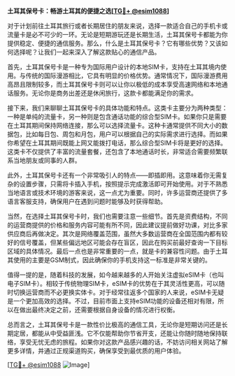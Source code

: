 **土耳其保号卡：畅游土耳其的便捷之选[[TG💪+ @esim1088](https://t.me/s/esim1088)]**

对于计划前往土耳其旅行或者长期居住的朋友来说，选择一款适合自己的手机卡或流量卡是必不可少的一环。无论是短期游玩还是长期生活，土耳其保号卡都能为你提供稳定、便捷的通信服务。那么，什么是土耳其保号卡？它有哪些优势？又该如何选择呢？让我们一起来深入了解这款贴心的通信产品。

首先，土耳其保号卡是一种专为国际用户设计的本地SIM卡，支持在土耳其境内使用。与传统的国际漫游相比，它具有明显的价格优势。通常情况下，国际漫游费用高昂且限制较多，而土耳其保号卡则可以让你以极低的成本享受高速网络和本地通话服务。无论你是商务出差还是休闲旅行，这款卡都能满足你的需求。

接下来，我们来聊聊土耳其保号卡的具体功能和特点。这类卡主要分为两种类型：一种是单纯的流量卡，另一种则是包含通话功能的综合型SIM卡。如果你只是需要在土耳其期间保持网络连接，那么可以选择流量卡。这种卡通常提供不同大小的数据包，比如每日包、周包和月包，用户可以根据自己的实际需求进行选择。而如果你希望在土耳其期间既能上网又能拨打电话，那么综合型SIM卡将是更好的选择。这类卡不仅提供了丰富的流量套餐，还包含了本地通话时长，非常适合需要频繁联系当地朋友或同事的人群。

此外，土耳其保号卡还有一个非常吸引人的特点——即插即用。这意味着你无需复杂的设置步骤，只需将卡插入手机，按照提示完成激活即可开始使用。对于不熟悉当地语言或技术环境的游客来说，这一点尤为重要。同时，许多运营商还提供了多语言客服支持，确保用户在遇到问题时能够及时获得帮助。

当然，在选择土耳其保号卡时，我们也需要注意一些细节。首先是资费结构，不同的运营商提供的价格和服务内容可能有所不同，因此建议提前做好功课，对比多家供应商后再做决定。其次是网络覆盖范围，虽然大多数运营商在全国范围内都有较好的信号覆盖，但某些偏远地区可能会存在盲区，因此在购买前最好查询一下目标区域的具体情况。最后一点也是非常重要的一点，就是卡的兼容性问题。由于土耳其使用的主要是GSM制式，因此确保你的手机支持这一标准是非常关键的。

值得一提的是，随着科技的发展，如今越来越多的人开始关注虚拟eSIM卡（也叫电子SIM卡）。相较于传统物理SIM卡，eSIM卡的优势在于其灵活性更高，可以随时切换运营商而不必更换实体卡。对于经常往返多个国家的人来说，eSIM卡无疑是一个更加高效的选择。不过，目前市面上支持eSIM功能的设备还相对有限，所以在做出最终决定之前，还需要根据自身设备的情况进行权衡。

总而言之，土耳其保号卡是一款性价比极高的通信工具，无论你是短期访问还是长期定居，都能从中受益匪浅。它不仅能帮助你节省开支，还能让你随时随地保持联络，享受无忧无虑的旅程。如果你对这款产品感兴趣的话，不妨访问相关网站了解更多详情，并通过正规渠道购买，确保享受到最优质的用户体验。

[[TG💪+ @esim1088](https://t.me/s/esim1088) ![Image](https://i.postimg.cc/4NQfJmqS/Snipaste-2025-05-13-00-14-12.png)]